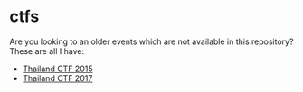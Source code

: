 # ctfs

Are you looking to an older events which are not available in this repository? These are all I have:

- [Thailand CTF 2015](https://github.com/ctfs/write-ups-2015/tree/master/thailand-ctf-2015)
- [Thailand CTF 2017](https://github.com/ctfs/write-ups-2017/tree/master/thailand-ctf-2017)